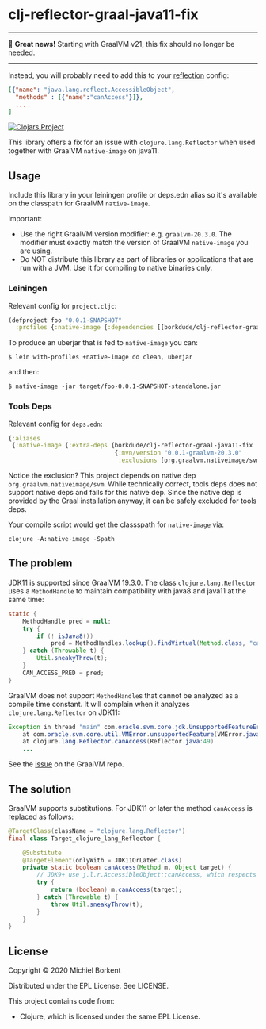 # clj-reflector-graal-java11-fix

***
:tada: **Great news!** Starting with GraalVM v21, this fix should no longer be needed.
***

Instead, you will probably need to add this to your [reflection](https://github.com/oracle/graal/blob/master/substratevm/Reflection.md) config:

``` json
[{"name": "java.lang.reflect.AccessibleObject",
  "methods" : [{"name":"canAccess"}]},
  ...
]
```

[![Clojars Project](https://img.shields.io/clojars/v/borkdude/clj-reflector-graal-java11-fix.svg)](https://clojars.org/borkdude/clj-reflector-graal-java11-fix)

This library offers a fix for an issue with `clojure.lang.Reflector` when used
together with GraalVM `native-image` on java11.

## Usage

Include this library in your leiningen profile or deps.edn alias so it's
available on the classpath for GraalVM `native-image`. 

Important:

- Use the right GraalVM version modifier: e.g. `graalvm-20.3.0`. The modifier must exactly match the version of GraalVM
`native-image` you are using.
- Do NOT distribute this library as part of libraries or applications that are run
with a JVM. Use it for compiling to native binaries only.

### Leiningen

Relevant config for `project.cljc`:
``` clojure
(defproject foo "0.0.1-SNAPSHOT"
  :profiles {:native-image {:dependencies [[borkdude/clj-reflector-graal-java11-fix "0.0.1-graalvm-20.3.0"]]}})
```

To produce an uberjar that is fed to `native-image` you can:

``` shell
$ lein with-profiles +native-image do clean, uberjar
```

and then:

``` shell
$ native-image -jar target/foo-0.0.1-SNAPSHOT-standalone.jar
```

### Tools Deps

Relevant config for `deps.edn`:
``` clojure
{:aliases
 {:native-image {:extra-deps {borkdude/clj-reflector-graal-java11-fix
                              {:mvn/version "0.0.1-graalvm-20.3.0"
                               :exclusions [org.graalvm.nativeimage/svm]}}}}}
```

Notice the exclusion? This project depends on native dep `org.graalvm.nativeimage/svm`.
While technically correct, tools deps does not support native deps and fails for this native dep.
Since the native dep is provided by the Graal installation anyway, it can be safely excluded for tools deps.

Your compile script would get the classspath for `native-image` via:

```shell
clojure -A:native-image -Spath
```

## The problem

JDK11 is supported since GraalVM 19.3.0. The class `clojure.lang.Reflector` uses
a `MethodHandle` to maintain compatibility with java8 and java11 at the same
time:

``` java
static {
	MethodHandle pred = null;
	try {
		if (! isJava8())
			pred = MethodHandles.lookup().findVirtual(Method.class, "canAccess", MethodType.methodType(boolean.class, Object.class));
	} catch (Throwable t) {
		Util.sneakyThrow(t);
	}
	CAN_ACCESS_PRED = pred;
}
```

GraalVM does not support `MethodHandle`s that cannot be analyzed as a compile
time constant. It will complain when it analyzes `clojure.lang.Reflector` on
JDK11:

``` java
Exception in thread "main" com.oracle.svm.core.jdk.UnsupportedFeatureError: Invoke with MethodHandle argument could not be reduced to at most a single call or single field access. The method handle must be a compile time constant, e.g., be loaded from a `static final` field. Method that contains the method handle invocation: java.lang.invoke.Invokers$Holder.invoke_MT(Object, Object, Object, Object)
    at com.oracle.svm.core.util.VMError.unsupportedFeature(VMError.java:101)
    at clojure.lang.Reflector.canAccess(Reflector.java:49)
    ...
```

See the [issue](https://github.com/oracle/graal/issues/2214) on the GraalVM
repo.

## The solution

GraalVM supports substitutions. For JDK11 or later the method `canAccess` is replaced as follows:

``` java
@TargetClass(className = "clojure.lang.Reflector")
final class Target_clojure_lang_Reflector {

    @Substitute
    @TargetElement(onlyWith = JDK11OrLater.class)
    private static boolean canAccess(Method m, Object target) {
        // JDK9+ use j.l.r.AccessibleObject::canAccess, which respects module rules
        try {
            return (boolean) m.canAccess(target);
        } catch (Throwable t) {
            throw Util.sneakyThrow(t);
        }
    }
}
```

## License

Copyright © 2020 Michiel Borkent

Distributed under the EPL License. See LICENSE.

This project contains code from:
- Clojure, which is licensed under the same EPL License.
